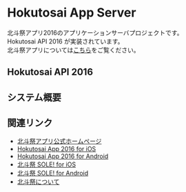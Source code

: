 # Hokutosai App Server

北斗祭アプリ2016のアプリケーションサーバプロジェクトです。  
Hokutosai API 2016 が実装されています。  
北斗祭アプリについては[こちら](https://www.hokutosai.tech)をご覧ください。

## Hokutosai API 2016

## システム概要


## 関連リンク
- [北斗祭アプリ公式ホームページ](https://www.hokutosai.tech)
- [Hokutosai App 2016 for iOS](https://github.com/sejour/Hokutosai-iOS)
- [Hokutosai App 2016 for Android](https://github.com/SerizawaRyoji/Hokutosai-Android)
- [北斗祭 SOLE! for iOS](https://itunes.apple.com/jp/app/bei-dou-ji-sole!/id1114411252?mt=8)
- [北斗祭 SOLE! for Android](https://play.google.com/store/apps/details?id=com.hokutosai.hokutosai_android&hl=ja)
- [北斗祭について](http://www.nc-toyama.ac.jp/c5/index.php/mcon/ca_life/キャンパスイベント/高専祭/kousensaih008/)
